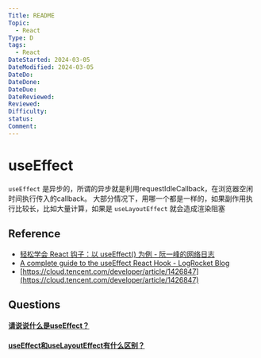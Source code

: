 ```yaml
---
Title: README
Topic:
  - React
Type: D
tags:
  - React
DateStarted: 2024-03-05
DateModified: 2024-03-05
DateDo: 
DateDone: 
DateDue: 
DateReviewed: 
Reviewed: 
Difficulty: 
status: 
Comment:
---
```

# useEffect
`useEffect` 是异步的，所谓的异步就是利用requestIdleCallback，在浏览器空闲时间执行传入的callback。
大部分情况下，用哪一个都是一样的，如果副作用执行比较长，比如大量计算，如果是 `useLayoutEffect` 就会造成渲染阻塞  

## Reference
- [轻松学会 React 钩子：以 useEffect() 为例 - 阮一峰的网络日志](https://www.ruanyifeng.com/blog/2020/09/react-hooks-useeffect-tutorial.html)
- [A complete guide to the useEffect React Hook - LogRocket Blog](https://blog.logrocket.com/useeffect-hook-complete-guide/)
- [https://cloud.tencent.com/developer/article/1426847](https://cloud.tencent.com/developer/article/1426847)

## Questions
#### [请说说什么是useEffect？](https://github.com/haizlin/fe-interview/issues/705)
#### [useEffect和useLayoutEffect有什么区别？](https://github.com/haizlin/fe-interview/issues/888)



